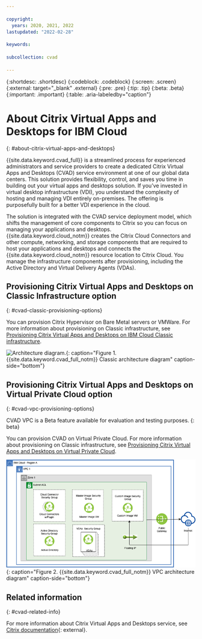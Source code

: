 ```yaml
---

copyright:
  years: 2020, 2021, 2022
lastupdated: "2022-02-28"

keywords:

subcollection: cvad

---
```


{:shortdesc: .shortdesc}
{:codeblock: .codeblock}
{:screen: .screen}
{:external: target="_blank" .external}
{:pre: .pre}
{:tip: .tip}
{:beta: .beta}
{:important: .important}
{:table: .aria-labeledby="caption"}

# About Citrix Virtual Apps and Desktops for IBM Cloud
{: #about-citrix-virtual-apps-and-desktops}

{{site.data.keyword.cvad_full}} is a streamlined process for experienced administrators and service providers to create a dedicated Citrix Virtual Apps and Desktops (CVAD) service environment at one of our global data centers. This solution provides flexibility, control, and saves you time in building out your virtual apps and desktops solution. If you’ve invested in virtual desktop infrastructure (VDI), you understand the complexity of hosting and managing VDI entirely on-premises. The offering is purposefully built for a better VDI experience in the cloud.

The solution is integrated with the CVAD service deployment model, which shifts the management of core components to Citrix so you can focus on managing your applications and desktops. {{site.data.keyword.cloud_notm}} creates the Citrix Cloud Connectors and other compute, networking, and storage components that are required to host your applications and desktops and connects the {{site.data.keyword.cloud_notm}} resource location to Citrix Cloud. You manage the infrastructure components after provisioning, including the Active Directory and Virtual Delivery Agents (VDAs).

## Provisioning Citrix Virtual Apps and Desktops on Classic Infrastructure option
{: #cvad-classic-provisioning-options}

 You can provision Citrix Hypervisor on Bare Metal servers or VMWare. For more information about provisioning on Classic infrastructure, see [Provisioning Citrix Virtual Apps and Desktops on IBM Cloud Classic infrastructure](/docs/cvad?topic=cvad-provisioning-cvad-classic).

![Architecture diagram.](images/CitrixArchDiagram.svg){: caption="Figure 1. {{site.data.keyword.cvad_full_notm}} Classic architecture diagram" caption-side="bottom"}

## Provisioning Citrix Virtual Apps and Desktops on Virtual Private Cloud option
{: #cvad-vpc-provisioning-options}

CVAD VPC is a Beta feature available for evaluation and testing purposes.
{: beta}

You can provision CVAD on Virtual Private Cloud. For more information about provisioning on Classic infrastructure, see [Provisioning Citrix Virtual Apps and Desktops on Virtual Private Cloud](/docs/cvad?topic=cvad-provisioning-cvad-gen2).

![Architecture diagram.](images/cvad-vpc-arch.png){: caption="Figure 2. {{site.data.keyword.cvad_full_notm}} VPC architecture diagram" caption-side="bottom"}

## Related information
{: #cvad-related-info}

For more information about Citrix Virtual Apps and Desktops service, see [Citrix documentation](https://docs.citrix.com/en-us/citrix-virtual-apps-desktops-service){: external}.

